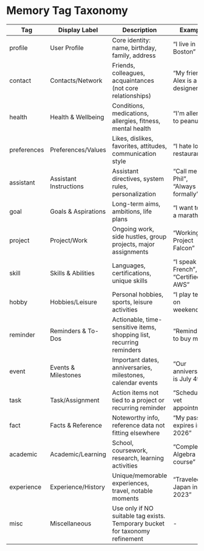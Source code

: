 # Memory Tag Taxonomy

| Tag         | Display Label            | Description                                                                  | Example                                   |
|-------------|-------------------------|------------------------------------------------------------------------------|-------------------------------------------|
| profile     | User Profile            | Core identity: name, birthday, family, address                               | “I live in Boston”                        |
| contact     | Contacts/Network        | Friends, colleagues, acquaintances (not core relationships)                  | “My friend Alex is a designer”            |
| health      | Health & Wellbeing      | Conditions, medications, allergies, fitness, mental health                   | “I'm allergic to peanuts”                 |
| preferences | Preferences/Values      | Likes, dislikes, favorites, attitudes, communication style                   | “I hate loud restaurants”                 |
| assistant   | Assistant Instructions  | Assistant directives, system rules, personalization                          | “Call me Phil”, “Always reply formally”   |
| goal        | Goals & Aspirations     | Long-term aims, ambitions, life plans                                        | “I want to run a marathon”                |
| project     | Project/Work            | Ongoing work, side hustles, group projects, major assignments                | “Working on Project Falcon”               |
| skill       | Skills & Abilities      | Languages, certifications, unique skills                                     | “I speak French”, “Certified in AWS”      |
| hobby       | Hobbies/Leisure         | Personal hobbies, sports, leisure activities                                 | “I play tennis on weekends”               |
| reminder    | Reminders & To-Dos      | Actionable, time-sensitive items, shopping list, recurring reminders         | “Remind me to buy milk”                   |
| event       | Events & Milestones     | Important dates, anniversaries, milestones, calendar events                  | “Our anniversary is July 4th”             |
| task        | Task/Assignment         | Action items not tied to a project or recurring reminder                     | “Schedule a vet appointment”              |
| fact        | Facts & Reference       | Noteworthy info, reference data not fitting elsewhere                        | “My passport expires in 2026”             |
| academic    | Academic/Learning       | School, coursework, research, learning activities                            | “Completed Algebra course”                |
| experience  | Experience/History      | Unique/memorable experiences, travel, notable moments                        | “Traveled to Japan in 2023”               |
| misc        | Miscellaneous           | Use only if NO suitable tag exists. Temporary bucket for taxonomy refinement | -                                         |
